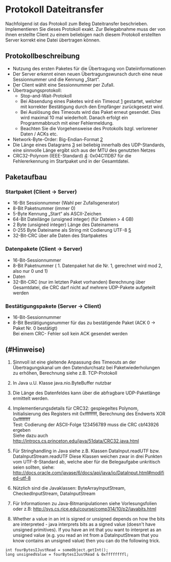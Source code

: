 # Protokoll Dateitransfer

Nachfolgend ist das Protokoll zum Beleg Dateitransfer beschrieben. Implementieren Sie dieses Protokoll exakt. Zur Belegabnahme muss der von ihnen erstellte Client zu einem beliebigen nach diesem Protokoll erstellten Server korrekt eine Datei übertragen können.

## Protokollbeschreibung
* Nutzung des ersten Paketes für die Übertragung von Dateiinformationen
* Der Server erkennt einen neuen Übertragungswunsch durch eine neue Sessionnummer und die Kennung „Start“.
* Der Client wählt eine Sessionnummer per Zufall.
* Übertragungsprotokoll: 
  * Stop-and-Wait-Protokoll
  * Bei Absendung eines Paketes wird ein Timeout [1](#hinweise) gestartet, welcher mit korrekter Bestätigung durch den Empfänger zurückgesetzt wird.
  * Bei Auslösung des Timeouts wird das Paket erneut gesendet. Dies wird maximal 10 mal wiederholt. Danach erfolgt ein Programmabbruch mit einer Fehlermeldung. 
  * Beachten Sie die Vorgehensweise des Protokolls bzgl. verlorener Daten / ACKs etc.
* Network-Byte-Order:  Big-Endian-Format [2](#hinweise)
* Die Länge eines Datagrams [3](#hinweise) sei beliebig innerhalb des UDP-Standards, eine sinnvolle Länge ergibt sich aus der MTU des genutzten Netzes
* CRC32-Polynom (IEEE-Standard) [4](#Hinweise): 0x04C11DB7 für die Fehlererkennung im Startpaket und in der Gesamtdatei. 




## Paketaufbau

### Startpaket (Client -> Server)
* 16-Bit Sessionnummer (Wahl per Zufallsgenerator)
* 8-Bit Paketnummer (immer 0)
* 5-Byte Kennung „Start“  als ASCII-Zeichen
* 64-Bit Dateilänge (unsigned integer) (für Dateien > 4 GB)
* 2 Byte (unsigned integer) Länge des Dateinamens  
* 0-255 Byte Dateiname als String mit Codierung UTF-8 [5](#hinweise)
* 32-Bit-CRC über alle Daten des Startpaketes

### Datenpakete (Client -> Server)
* 16-Bit-Sessionnummer
* 8-Bit Paketnummer ( 1. Datenpaket hat die Nr. 1, gerechnet wird mod 2, also nur 0 und 1)
* Daten 
* 32-Bit-CRC (nur im letzten Paket vorhanden) Berechnung über Gesamtdatei, die CRC darf nicht auf mehrere UDP-Pakete aufgeteilt werden

### Bestätigungspakete (Server -> Client)
* 16-Bit-Sessionnummer
* 8-Bit Bestätigungsnummer für das zu bestätigende Paket  (ACK 0 → Paket Nr. 0 bestätigt)  
Bei einem CRC- Fehler  soll kein ACK gesendet werden



## (#Hinweise)

1. Sinnvoll ist eine gleitende Anpassung des Timeouts an der Übertragungskanal um den Datendurchsatz bei Paketwiederholungen zu erhöhen, Berechnung siehe z.B. TCP-Protokoll

2. In Java u.U. Klasse java.nio.ByteBuffer nutzbar

3. Die Länge des Datenfeldes kann über die abfragbare UDP-Paketlänge ermittelt werden.

4. Implementierungsdetails für CRC32: gespiegeltes Polynom, Initialisierung des Registers mit 0xffffffff, Berechnung des Endwerts XOR 0xffffffff  
Test:  Codierung der ASCII-Folge 123456789  muss die CRC cbf43926  ergeben  
Siehe dazu auch http://introcs.cs.princeton.edu/java/51data/CRC32.java.html

5. Für Stringhandling in Java siehe z.B. Klassen DataInput.readUTF  bzw. DataInputStream.readUTF
Diese Klassen weichen zwar in drei Punkten vom UTF-8-Standard ab, welche aber für die Belegaufgabe unkritisch seien sollten, siehe:
 http://docs.oracle.com/javase/6/docs/api/java/io/DataInput.html#modified-utf-8

6. Nützlich sind die Javaklassen: ByteArrayInputStream, CheckedInputStream, DataInputStream

7. Für Informationen zu Java-Bitmanipulationen siehe Vorlesungsfolien oder z.B: http://sys.cs.rice.edu/course/comp314/10/p2/javabits.html


8. Whether a value in an int is signed or unsigned depends on how the bits are interpreted - java interprets bits as a signed value (doesn't have unsigned primitives).
If you have an int that you want to interpret as an unsigned value (e.g. you read an int from a DataInputStream that you know contains an unsigned value) then you can do the following trick.  

`int fourBytesIJustRead = someObject.getInt();`  
`long unsignedValue = fourBytesIJustRead & 0xffffffffl;`
